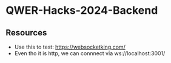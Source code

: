 # QWER-Hacks-2024-Backend

## Resources
* Use this to test: https://websocketking.com/
* Even tho it is http, we can connnect via ws://localhost:3001/